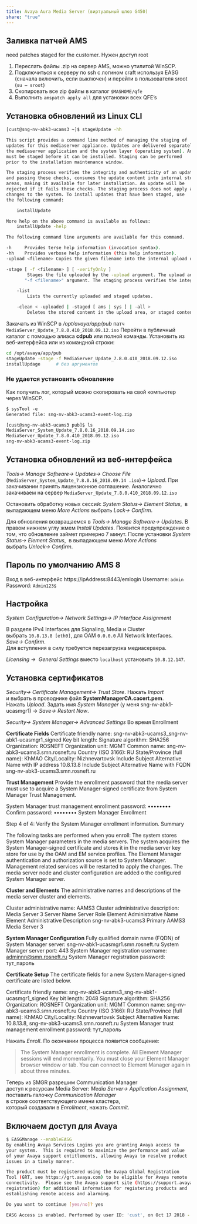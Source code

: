 ```yaml
---
title: Avaya Aura Media Server (виртуальный шлюз G450)
share: "true"
---
```


## Заливка патчей AMS
need patches staged for the customer. Нужен доступ root
1. Переслать файлы .zip на сервер AMS, можно утилитой WinSCP.
2. Подключиться к серверу по ssh с логином craft используя EASG (сначала включить, если выключен)  и перейти в пользователя sroot (`su – sroot`)
3. Скопировать все zip файлы в каталог `$MASHOME/qfe`
4.  Выполнить `amspatch apply all` для установки всех QFE’s
## Установка обновлений из Linux CLI

```bash  title="stageUpdate"
[cust@sng-nv-abk3-ucams3 ~]$ stageUpdate -hh

This script provides a command line method of managing the staging of
updates for this mediaserver appliance. Updates are delivered separately for
the mediaserver application and the system layer (operating system). An update
must be staged before it can be installed. Staging can be performed
prior to the installation maintenance window.

The staging process verifies the integrity and authenticity of an update,
and passing these checks, consumes the update content into internal storage
areas, making it available for later installation. An update will be
rejected if it fails these checks. The staging process does not apply any
changes to the system. To install updates that have been staged, use
the following command:

    installUpdate

More help on the above command is available as follows:
    installUpdate -help

The following command line arguments are available for this command.

-h     Provides terse help information (invocation syntax).
-hh    Provides verbose help information (this help information).
-upload <filename> Copies the given filename into the internal upload directory.

-stage [ -f <filename> ] [ -verifyOnly ]
        Stages the file uploaded by the -upload argument. The upload and staging step can be combined by using the optional
       "-f <filename>" argument. The staging process verifies the integrity and authenticity of the update. The optional argument "-verifyOnly" allows the update to be verified without actually being staged onto the system (consumed).

    -list
        Lists the currently uploaded and staged updates.

    -clean < -uploaded | -staged [ ams | sys ] | -all >
        Deletes the stored content in the upload area, or staged contents for the given update type. If "-all" is specified, then all upload and staged content is deleted.
```

Закачать из WinSCP в */opt/avaya/app/pub* патч `MediaServer_Update_7.8.0.410_2018.09.12.iso`
Перейти в публичный каталог с помощью алиаса **cdpub** или полной команды. Установить из веб-интерфейса или из командной строки:

```bash
cd /opt/avaya/app/pub
stageUpdate -stage -f MediaServer_Update_7.8.0.410_2018.09.12.iso
installUpdage      # без аргументов
```
### Не удается установить обновление
Как получить лог, который можно скопировать на свой компьютер через WinSCP.
```bash
$ sysTool -e
Generated file: sng-nv-abk3-ucams3-event-log.zip

[cust@sng-nv-abk3-ucams3 pub]$ ls
MediaServer_System_Update_7.8.0.16_2018.09.14.iso
MediaServer_Update_7.8.0.410_2018.09.12.iso
sng-nv-abk3-ucams3-event-log.zip
```
## Установка обновлений из веб-интерфейса
*Tools→ Manage Software→ Updates→ Choose File* (`MediaServer_System_Update_7.8.0.16_2018.09.14 .iso`)→ *Upload*. При закачивании принять лицензионное соглашение. Аналогично закачиваем на сервер `MediaServer_Update_7.8.0.410_2018.09.12.iso`

Остановить обработку новых сессий: *System Status→ Element Status*,  в выпадающем меню *More Actions* выбрать *Lock→ Confirm*.

Для обновления возвращаемся в *Tools→ Manage Software→ Updates*. В правом нижнем углу жмем *Install Updates*. Появится предупреждение о том, что обновление займет примерно 7 минут.
После установки *System Status→ Element Status*,  в выпадающем меню *More Actions* выбрать *Unlock→ Confirm*.
## Пароль по умолчанию AMS 8
Вход в веб-интерфейс https://ipAddress:8443/emlogin
Username: `admin`  
Password: `Admin123$`
## Настройка
*System Configuration→ Network Settings→ IP Interface Assignment*

В разделе IPv4 Interfaces для Signaling, Media и Cluster выбрать `10.8.13.8 [eth0]`, для OAM `0.0.0.0` All Network Interfaces. *Save→ Confirm*. Для вступления в силу требуется перезагрузка медиасервера.

*Licensing →  General Settings* вместо `localhost` установить `10.8.12.147`.
## Установка сертификатов
*Security→ Certificate Management→ Trust Store*. Нажать *Import* и выбрать в проводнике файл **SystemManagerCA.cacert.pem**. Нажать *Upload*. Задать имя *System Manager* (у меня sng-nv-abk1-ucasmgr1) → *Save→ Restart Now*.

*Security→ System Manager→ Advanced Settings*
Во время Enrollment

**Certificate Fields**
Certificate friendly name:  sng-nv-abk3-ucams3_sng-nv-abk1-ucasmgr1_signed
Key bit length:
Signature algorithm:  SHA256
Organization:  ROSNEFT
Organization unit: MGMT
Common name: sng-nv-abk3-ucams3.smn.rosneft.ru
Country (ISO 3166): RU
State/Province (full name): KhMAO
City/Locality: Nizhnevartovsk
Include Subject Alternative Name with IP address  10.8.13.8
Include Subject Alternative Name with FQDN    sng-nv-abk3-ucams3.smn.rosneft.ru

**Trust Management**
Provide the enrollment password that the media server must use to acquire a System Manager-signed certificate from System Manager Trust Management.

System Manager trust management enrollment password:
••••••••
Confirm password:
••••••••
System Manager Enrollment

Step 4 of 4: Verify the System Manager enrollment information.
Summary

The following tasks are performed when you enroll:
The system stores System Manager parameters in the media servers.
The system acquires the System Manager-signed certificate and stores it in the media server key store for use by the OAM and EM service profiles.
The Element Manager authentication and authorization source is set to System Manager.
Management related services will be restarted to apply the changes.
The media server node and cluster configuration are added o the configured System Manager server.

**Cluster and Elements**
The administrative names and descriptions of the media server cluster and elements.

Cluster administrative name: AAMS3
Cluster administrative description: Media Server 3
Server Name Server Role Element Administrative Name Element Administrative Description
sng-nv-abk3-ucams3 Primary AAMS3 Media Server 3

**System Manager Configuration**
Fully qualified domain name (FQDN) of System Manager server: sng-nv-abk1-ucasmgr1.smn.rosneft.ru
System Manager server port: 443
System Manager registration username: adminnn@smn.rosneft.ru
System Manager registration password: тут_пароль

**Certificate Setup**
The certificate fields for a new System Manager-signed certificate are listed below.

Certificate friendly name: sng-nv-abk3-ucams3_sng-nv-abk1-ucasmgr1_signed
Key bit length: 2048
Signature algorithm: SHA256
Organization: ROSNEFT
Organization unit: MGMT
Common name: sng-nv-abk3-ucams3.smn.rosneft.ru
Country (ISO 3166): RU
State/Province (full name): KhMAO
City/Locality: Nizhnevartovsk
Subject Alternative Name: 10.8.13.8, sng-nv-abk3-ucams3.smn.rosneft.ru
System Manager trust management enrollment password: тут_пароль

Нажать *Enroll*. По окончании процесса появится сообщение:

>The System Manager enrollment is complete.
>All Element Manager sessions will end momentarily. You must close your Element Manager browser window or tab. You can connect to Element Manager again in about three minutes.

Теперь из SMGR разрешим Communication Manager доступ к ресурсам Media Server:
*Media Server→ Application Assignment*, поставить галочку *Communication Manager* в строке соответствующего имени кластера, который создавали в *Enrollment*, нажать *Commit*.
## Включаем доступ для Avaya

```bash
$ EASGManage --enableEASG
By enabling Avaya Services Logins you are granting Avaya access to
your system.  This is required to maximize the performance and value
of your Avaya support entitlements, allowing Avaya to resolve product
issues in a timely manner.

The product must be registered using the Avaya Global Registration
Tool (GRT, see https://grt.avaya.com) to be eligible for Avaya remote
connectivity.  Please see the Avaya support site (https://support.avaya.com/
registration) for additional information for registering products and
establishing remote access and alarming.

Do you want to continue [yes/no]? yes

EASG Access is enabled. Performed by user ID: 'cust', on Oct 17 2018 - 15:04
```
